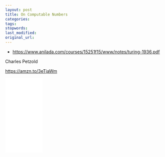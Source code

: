 ```yaml
---
layout: post
title: On Computable Numbers
categories:
tags:
stopwords:
last_modified:
original_url:
---
```


<!--more-->

* https://www.anilada.com/courses/15251f15/www/notes/turing-1936.pdf

Charles Petzold

https://amzn.to/3eTjaWm


<div align="amazon">
<iframe style="width:120px;height:240px;" marginwidth="0" marginheight="0" scrolling="no" frameborder="0" src="//ws-na.amazon-adsystem.com/widgets/q?ServiceVersion=20070822&OneJS=1&Operation=GetAdHtml&MarketPlace=US&source=ac&ref=qf_sp_asin_til&ad_type=product_link&tracking_id=hashbang09-20&marketplace=amazon&amp;region=US&placement=0470229055&asins=0470229055&linkId=bf9d6f80ae90d2c3d7bd0143357a328a&show_border=false&link_opens_in_new_window=false&price_color=333333&title_color=0066c0&bg_color=ffffff">
    </iframe>
</div>

